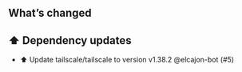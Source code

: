 ## What’s changed
## ⬆️ Dependency updates

- ⬆️ Update tailscale/tailscale to version v1.38.2 @elcajon-bot (#5)
